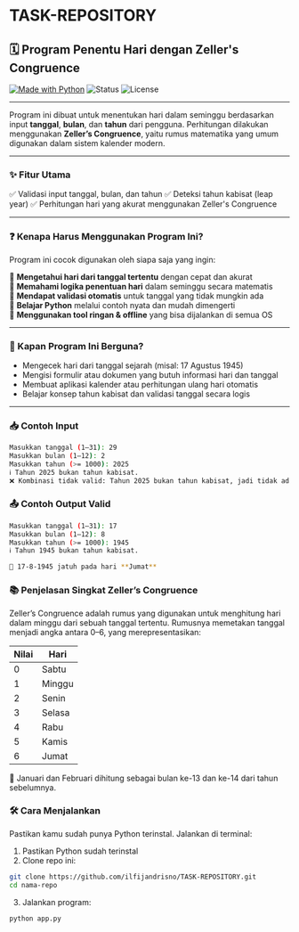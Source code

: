 # TASK-REPOSITORY
## 🗓️ Program Penentu Hari dengan Zeller's Congruence

[![Made with Python](https://img.shields.io/badge/Made%20with-Python-blue?logo=python&logoColor=white)](https://www.python.org/) ![Status](https://img.shields.io/badge/status-stable-brightgreen) ![License](https://img.shields.io/badge/license-MIT-green)

---

Program ini dibuat untuk menentukan hari dalam seminggu berdasarkan input **tanggal**, **bulan**, dan **tahun** dari pengguna. Perhitungan dilakukan menggunakan **Zeller’s Congruence**, yaitu rumus matematika yang umum digunakan dalam sistem kalender modern.

---

### ✨ Fitur Utama
✅ Validasi input tanggal, bulan, dan tahun
✅ Deteksi tahun kabisat (leap year)
✅ Perhitungan hari yang akurat menggunakan Zeller's Congruence

---

### ❓ Kenapa Harus Menggunakan Program Ini?
Program ini cocok digunakan oleh siapa saja yang ingin:

🔹 **Mengetahui hari dari tanggal tertentu** dengan cepat dan akurat  
🔹 **Memahami logika penentuan hari** dalam seminggu secara matematis  
🔹 **Mendapat validasi otomatis** untuk tanggal yang tidak mungkin ada  
🔹 **Belajar Python** melalui contoh nyata dan mudah dimengerti  
🔹 **Menggunakan tool ringan & offline** yang bisa dijalankan di semua OS

---

### 🎯 Kapan Program Ini Berguna?
- Mengecek hari dari tanggal sejarah (misal: 17 Agustus 1945)
- Mengisi formulir atau dokumen yang butuh informasi hari dan tanggal
- Membuat aplikasi kalender atau perhitungan ulang hari otomatis
- Belajar konsep tahun kabisat dan validasi tanggal secara logis

---

### 📥 Contoh Input
```bash
Masukkan tanggal (1–31): 29
Masukkan bulan (1–12): 2
Masukkan tahun (>= 1000): 2025
ℹ️ Tahun 2025 bukan tahun kabisat.
❌ Kombinasi tidak valid: Tahun 2025 bukan tahun kabisat, jadi tidak ada 29 Februari.
```

### 📤 Contoh Output Valid
```bash
Masukkan tanggal (1–31): 17
Masukkan bulan (1–12): 8
Masukkan tahun (>= 1000): 1945
ℹ️ Tahun 1945 bukan tahun kabisat.

📅 17-8-1945 jatuh pada hari **Jumat**
```

### 📚 Penjelasan Singkat Zeller’s Congruence
Zeller’s Congruence adalah rumus yang digunakan untuk menghitung hari dalam minggu dari sebuah tanggal tertentu. Rumusnya memetakan tanggal menjadi angka antara 0–6, yang merepresentasikan:

| Nilai | Hari     |
|-------|----------|
| 0     | Sabtu    |
| 1     | Minggu   |
| 2     | Senin    |
| 3     | Selasa   |
| 4     | Rabu     |
| 5     | Kamis    |
| 6     | Jumat    |

📌 Januari dan Februari dihitung sebagai bulan ke-13 dan ke-14 dari tahun sebelumnya.

### 🛠 Cara Menjalankan
Pastikan kamu sudah punya Python terinstal. Jalankan di terminal:

1. Pastikan Python sudah terinstal
2. Clone repo ini:
```bash
git clone https://github.com/ilfijandrisno/TASK-REPOSITORY.git
cd nama-repo
```
3. Jalankan program:
```bash
python app.py
```